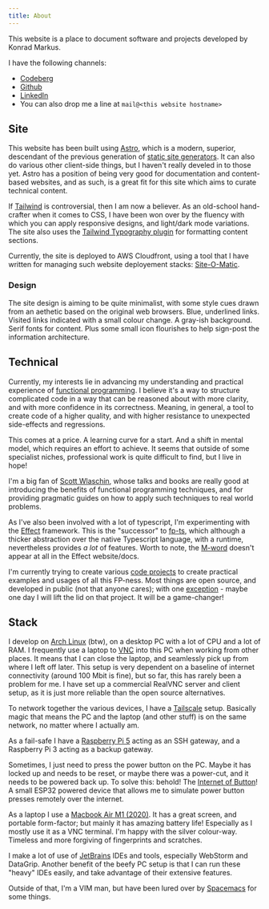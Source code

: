 ```yaml
---
title: About
---
```


This website is a place to document software and projects developed by Konrad Markus.

I have the following channels:
  - [Codeberg](https://codeberg.org/konker/)
  - [Github](https://github.com/konker/)
  - [LinkedIn](https://www.linkedin.com/in/konradmarkus/)
  - You can also drop me a line at `mail@<this website hostname>`

## Site
This website has been built using [Astro](https://astro.build/), which is a modern, superior, descendant of the previous generation of [static site generators](http://nxt.flotsam.nl/the-rise-of-the-smiths). It can also do various other client-side things, but I haven't really develed in to those yet. Astro has a position of being very good for documentation and content-based websites, and as such, is a great fit for this site which aims to curate technical content.

If [Tailwind](https://tailwindcss.com/) is controversial, then I am now a believer. As an old-school hand-crafter when it comes to CSS, I have been won over by the fluency with which you can apply responsive designs, and light/dark mode variations. The site also uses the [Tailwind Typography plugin](https://github.com/tailwindlabs/tailwindcss-typography) for formatting content sections.

Currently, the site is deployed to AWS Cloudfront, using a tool that I have written for managing such website deployement stacks: [Site-O-Matic](/projects/site-o-matic).

### Design
The site design is aiming to be quite minimalist, with some style cues drawn from an aethetic based on the original web browsers.
Blue, underlined links. Visited links indicated with a small colour change. A gray-ish background. Serif fonts for content.
Plus some small icon flourishes to help sign-post the information architecture.

## Technical
Currently, my interests lie in advancing my understanding and practical experience of [functional programming](https://leanpub.com/fp-made-easier).
I believe it's a way to structure complicated code in a way that can be reasoned about with more clarity, and with more confidence in its correctness. Meaning, in general, a tool to create code of a higher quality, and with higher resistance to unexpected side-effects and regressions.

This comes at a price. A learning curve for a start. And a shift in mental model, which requires an effort to achieve. It seems that outside of some specialist niches, professional work is quite difficult to find, but I live in hope!

I'm a big fan of [Scott Wlaschin](https://fsharpforfunandprofit.com/pipeline/), whose talks and books are really good at introducing the benefits of functional programming techniques, and for providing pragmatic guides on how to apply such techniques to real world problems.

As I've also been involved with a lot of typescript, I'm experimenting with the [Effect](https://effect.website/) framework. This is the "successor" to [fp-ts](), which although a thicker abstraction over the native Typescript language, with a runtime, nevertheless provides _a lot_ of features. Worth to note, the [M-word](https://fi.wikipedia.org/wiki/Burrito) doesn't appear at all in the Effect website/docs.

I'm currently trying to create various [code projects](/tags/effect) to create practical examples and usages of all this FP-ness. Most things are open source, and developed in public (not that anyone cares); with one [exception](https://drawing.wang/) - maybe one day I will lift the lid on that project. It will be a game-changer!    

## Stack
I develop on [Arch Linux](https://archlinux.org/) (btw), on a desktop PC with a lot of CPU and a lot of RAM. I frequently use a laptop to [VNC](https://www.realvnc.com/en/) into this PC when working from other places. It means that I can close the laptop, and seamlessly pick up from where I left off later. This setup is very dependent on a baseline of internet connectivity (around 100 Mbit is fine), but so far, this has rarely been a problem for me. I have set up a commercial RealVNC server and client setup, as it is just more reliable than the open source alternatives.

To network together the various devices, I have a [Tailscale](https://tailscale.com/) setup. Basically magic that means the PC and the laptop (and other stuff) is on the same network, no matter where I actually am.

As a fail-safe I have a [Raspberry Pi 5](https://www.raspberrypi.com/products/raspberry-pi-5/) acting as an SSH gateway, and a Raspberry Pi 3 acting as a backup gateway.

Sometimes, I just need to press the power button on the PC. Maybe it has locked up and needs to be reset, or maybe there was a power-cut, and it needs to be powered back up. To solve this: behold! The [Internet of Button](/projects/internet-of-button)! A small ESP32 powered device that allows me to simulate power button presses remotely over the internet.

As a laptop I use a [Macbook Air M1 (2020)](https://support.apple.com/en-us/111883). It has a great screen, and portable form-factor; but mainly it has amazing battery life! Especially as I mostly use it as a VNC terminal. I'm happy with the silver colour-way. Timeless and more forgiving of fingerprints and scratches.

I make a lot of use of [JetBrains](https://www.jetbrains.com/) IDEs and tools, especially WebStorm and DataGrip. Another benefit of the beefy PC setup is that I can run these "heavy" IDEs easily, and take advantage of their extensive features.

Outside of that, I'm a VIM man, but have been lured over by [Spacemacs](https://www.spacemacs.org/) for some things.
